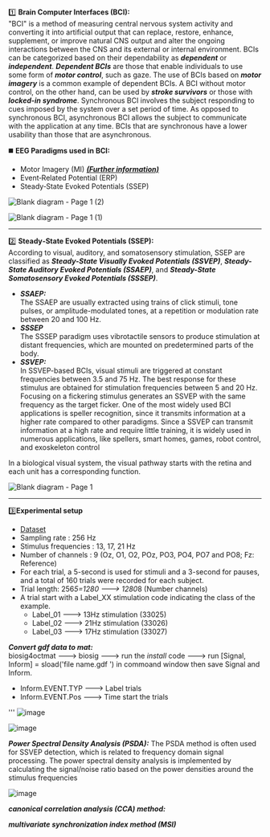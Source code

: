 :one: **Brain Computer Interfaces (BCI):**<br/>
"BCI" is a method of measuring central nervous system activity and converting it into artificial output that can replace, restore, enhance, supplement, or improve natural CNS output and alter the ongoing interactions between the CNS and its external or internal environment. BCIs can be categorized based on their dependability as ***dependent*** or ***independent***. ***Dependent BCIs*** are those that enable individuals to use some form of ***motor control***, such as gaze. The use of BCIs based on ***motor imagery*** is a common example of dependent BCIs. A BCI without motor control, on the other hand, can be used by ***stroke survivors*** or those with ***locked-in syndrome***. Synchronous BCI involves the subject responding to cues imposed by the system over a set period of time. As opposed to synchronous BCI, asynchronous BCI allows the subject to communicate with the application at any time. BCIs that are synchronous have a lower usability than those that are asynchronous.

:black_medium_square: **EEG Paradigms used in BCI:**<br/>
- Motor Imagery (MI) ***[(Further information)](https://github.com/RezaSaadatyar/Motor-imagery-based-EEG-signal-processing)***
- Event‑Related Potential (ERP)
- Steady‑State Evoked Potentials (SSEP)

![Blank diagram - Page 1 (2)](https://user-images.githubusercontent.com/96347878/209584607-b819be1b-70a0-4706-9d5a-fed87ef27aef.png)

![Blank diagram - Page 1 (1)](https://user-images.githubusercontent.com/96347878/209584696-fb5f1cde-1271-40ba-bd23-e80a74f3b284.png)

---

:two: **Steady‑State Evoked Potentials (SSEP):**<br/>
According to visual, auditory, and somatosensory stimulation, SSEP are classified as ***Steady-State Visually Evoked Potentials (SSVEP)***, ***Steady-State Auditory Evoked Potentials (SSAEP)***, and ***Steady-State Somatosensory Evoked Potentials (SSSEP)***.
- ***SSAEP:***<br/>
The SSAEP are usually extracted using trains of click stimuli, tone pulses, or amplitude-modulated tones, at a repetition or modulation rate between 20 and 100 Hz.
- ***SSSEP***<br/>
The SSSEP paradigm uses vibrotactile sensors to produce stimulation at distant frequencies, which are mounted on predetermined parts of the body.  
- ***SSVEP:***<br/>
In SSVEP-based BCIs, visual stimuli are triggered at constant frequencies between 3.5 and 75 Hz. The best response for these stimulus are obtained for stimulation frequencies between 5 and 20 Hz. Focusing on a fickering stimulus generates an SSVEP with the same frequency as the target ficker.  One of the most widely used BCI applications is speller recognition, since it transmits information at a higher rate compared to other paradigms. Since a SSVEP can transmit information at a high rate and require little training, it is widely used in numerous applications, like spellers, smart homes, games, robot control, and exoskeleton control

In a biological visual system, the visual pathway starts with the retina and each unit has a corresponding function.

![Blank diagram - Page 1](https://user-images.githubusercontent.com/96347878/209627515-0b65056e-daa5-4e82-85ff-f630d3e19f53.png)

----

:three:**Experimental setup**<br/>
- [Dataset](https://github.com/sylvchev/dataset-ssvep-led)
- Sampling rate : 256 Hz
- Stimulus frequencies : 13, 17, 21 Hz
- Number of channels : 9 (Oz, O1, O2, POz, PO3, PO4, PO7 and PO8; Fz: Reference)
- For each trial, a 5-second is used for stimuli and a 3-second for pauses, and a total of 160 trials were recorded for each subject.
- Trial length: 256*5=1280 ---> 1280*8 (Number channels)
- A trial start with a Label_XX stimulation code indicating the class of the example. 
   - Label_01 ---> 13Hz stimulation (33025)
   - Label_02 ---> 21Hz stimulation (33026) 
   - Label_03 ---> 17Hz stimulation (33027)

***Convert gdf data to mat:***<br/>
biosig4octmat ---> biosig ---> run the *install* code ---> run [Signal, Inform] = sload('file name.gdf ') in commoand window then save Signal and Inform.
- Inform.EVENT.TYP ---> Label trials
- Inform.EVENT.Pos ---> Time start the trials


'''
![image](https://user-images.githubusercontent.com/96347878/205325207-ced004db-8d81-42ac-bd2b-b328e55de82c.png)

![image](https://user-images.githubusercontent.com/96347878/205325217-3242090d-1437-4d42-8a38-0b86f755aeb7.png)

***Power Spectral Density Analysis (PSDA):*** The PSDA method is often used for SSVEP detection, which is related to frequency domain signal processing. The power spectral density analysis is implemented by calculating the signal/noise ratio based on the power densities around the stimulus frequencies

![image](https://user-images.githubusercontent.com/96347878/205339199-b8f1ccc2-d97e-4552-a773-150e8c0900ed.png)


***canonical correlation analysis (CCA) method:***

***multivariate synchronization index method (MSI)***
